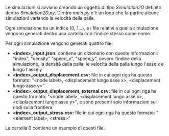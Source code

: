 Le simulazioni si avviano creando un oggetto di tipo _Simulation2D_ definito dentro _Simulation2D.py_.
Dentro _main.py_ c'è un loop che fa partire alcune simulazioni variando la velocità della palla.

Ogni simulazione ha un indice (0, 1...), e i file relativi a quella simulazione vengono generati dentro una cartella con l'indice stesso come nome.

Per ogni simulazione vengono generati quattro file:
- **\<index>_input.json:** contiene un dizionario con queste informazioni: "index", "density" "speed_x", "speed_y", ovvero l'indice della simulazione, la densità della palla, le velocità della palla lungo l'asse x e lungo l'asse y
- **\<index>_output_displacement.csv:** file in cui ogni riga ha questo formato: "\<node label>, \<displacement lungo asse x>, \<displacement lungo asse y>"
- **\<index>_output_displacement_external.csv:** file in cui ogni riga ha questo formato: "\<node label>, \<displacement lungo asse x>, \<displacement lungo asse y>", e sono presenti solo informazioni sui nodi sulla frontiera
- **\<index>_output_stress.csv:** file in cui ogni riga ha questo formato: "\<element label>, \<stress>"

La cartella 0 contiene un esempio di questi file.

